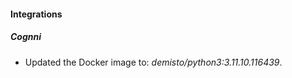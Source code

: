 
#### Integrations

##### Cognni
- Updated the Docker image to: *demisto/python3:3.11.10.116439*.





